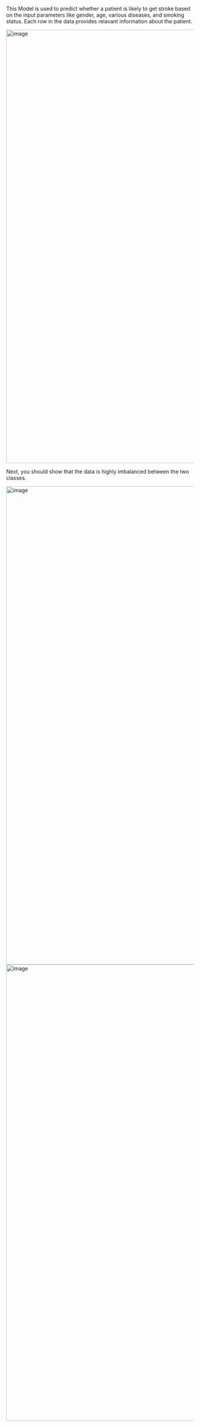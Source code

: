 This Model is used to predict whether a patient is likely to get stroke based on the input parameters like gender, age, various diseases, and smoking status. Each row in the data provides relavant information about the patient.

<img width="1160" alt="image" src="https://user-images.githubusercontent.com/70858505/136678326-177c36f0-c207-40bf-b86c-23611ed54ed3.png">

Next, you should show that the data is highly imbalanced between the two classes.

<img width="1280" alt="image" src="https://user-images.githubusercontent.com/70858505/136678333-0f4d8e7b-833c-41c0-8b0b-25564b02d12d.png">



<img width="1221" alt="image" src="https://user-images.githubusercontent.com/70858505/136678337-3a77b10b-3c1a-48da-b27d-9e04fc45a782.png">



